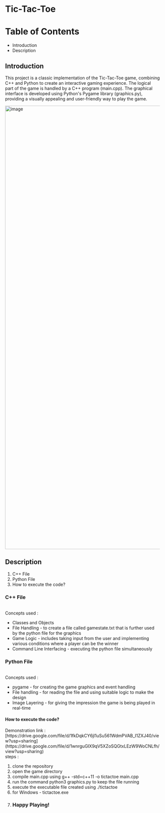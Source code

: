 # Tic-Tac-Toe

<h1>Table of Contents</h1>
<ul>
  <li>Introduction</li>
  <li>Description</li>
</ul>
<h2>Introduction</h2>
<p>This project is a classic implementation of the Tic-Tac-Toe game, combining C++ and Python to create an interactive gaming experience. The logical part of the game is handled by a C++ program (main.cpp). The graphical interface is developed using Python's Pygame library (graphics.py), providing a visually appealing and user-friendly way to play the game.</p>
<img width="1440" alt="image" src="https://github.com/user-attachments/assets/b8a27e50-abc5-4aa1-9fc2-cc5e566c8b59">
<br>
<h2>Description</h2>
<ol>
  <li>C++ File</li>
  <li>Python File</li>
  <li>How to execute the code?</li>
</ol>
<h3>C++ File</h3>
<br>
Concepts used :
<ul>
  <li>Classes and Objects</li>
  <li>File Handling - to create a file called gamestate.txt that is further used by the python file for the graphics</li>
  <li>Game Logic - includes taking input from the user and implementing various conditions where a player can be the winner</li>
  <li>Command Line Interfacing - executing the python file simultaneously</li>
</ul>

<h3>Python File</h3>
<br>
Concepts used :
<ul>
  <li>pygame - for creating the game graphics and event handling</li>
  <li>File handling - for reading the file and using suitable logic to make the design</li>
  <li>Image Layering - for giving the impression the game is being played in real-time</li>
</ul>

<h4>How to execute the code?</h4>
Demonstration link : [https://drive.google.com/file/d/1fkDqkCY6jl1uSu561WdmPVAB_I1ZXJ40/view?usp=sharing](https://drive.google.com/file/d/1wnrguGIX9qV5XZoSQGtxLEzW9WoCNLfh/view?usp=sharing)
<br>
steps :
<ol>
  <li>clone the repository</li>
  <li>open the game directory</li>
  <li>compile main.cpp using g++ -std=c++11 -o tictactoe main.cpp</li>
  <li>run the command python3 graphics.py
 to keep the file running</li>
  <li>execute the executable file created using ./tictactoe</li>
  <li>for Windows - tictactoe.exe</li>
  <li><h3>Happy Playing!</h3></li>
</ol>

